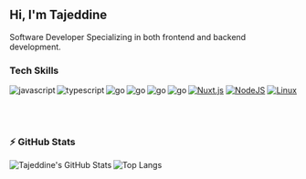 ## Hi, I'm Tajeddine

Software Developer Specializing in both frontend and backend development.

### Tech Skills
[<img align="left" alt="javascript" src="https://img.shields.io/badge/JavaScript-F7DF1E?style=for-the-badge&logo=javascript&logoColor=29f709&color=0f0f0f" />][website]
[<img align="left" alt="typescript" src="https://img.shields.io/badge/TypeScript-007ACC?style=for-the-badge&logo=typescript&logoColor=29f709&color=0f0f0f" />][website]
[<img align="left" alt="go" src="https://img.shields.io/badge/Go-00ADD8?style=for-the-badge&logo=go&logoColor=29f709&color=0f0f0f" />][website]
[<img align="left" alt="go" src="https://img.shields.io/badge/node.js-00ADD8?style=for-the-badge&logo=nodedotjs&logoColor=29f709&color=0f0f0f" />][website]
[<img align="left" alt="go" src="https://img.shields.io/badge/vue.js-00ADD8?style=for-the-badge&logo=vuedotjs&logoColor=29f709&color=0f0f0f" />][website]
[<img align="left" alt="go" src="https://img.shields.io/badge/nuxt.js-00ADD8?style=for-the-badge&logo=nuxtdotjs&logoColor=29f709&color=0f0f0f" />][website]



[![Nuxt.js](https://img.shields.io/badge/Nuxt.js-00DC82?logo=nuxtdotjs&logoColor=29f709&color=0f0f0f)](#)
[![NodeJS](https://img.shields.io/badge/Node.js-6DA55F?logo=node.js&logoColor=white)](#)
[![Linux](https://img.shields.io/badge/Linux-FCC624?logo=linux&logoColor=black)](#)

<br />
<br />

### :zap: GitHub Stats
<img align="left" alt="Tajeddine's GitHub Stats" src="https://github-readme-stats.vercel.app/api?username=tajalaoui&count_private=true&show_icons=true&hide_border=true&bg_color=0f0f0f&title_color=29f709&&text_color=C9D1D9&icon_color=29f709&layout=compact" />

![Top Langs](https://github-readme-stats.vercel.app/api/top-langs/?username=tajalaoui&count_private=true&hide_border=true&bg_color=0f0f0f&title_color=29f709&text_color=C9D1D9)

[website]: https://www.linkedin.com/in/tajeddine-zemzmi-alaoui/
